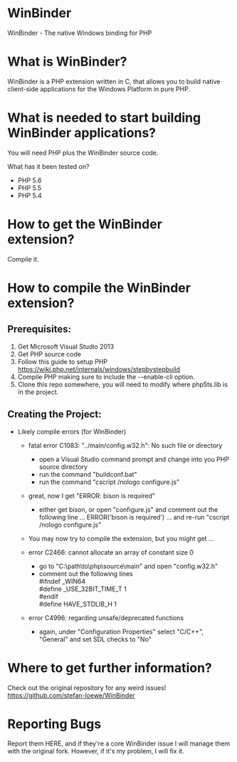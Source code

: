WinBinder
=========

WinBinder - The native Windows binding for PHP

What is WinBinder?
==================

WinBinder is a PHP extension written in C, that allows you to build native 
client-side applications for the Windows Platform in pure PHP.

What is needed to start building WinBinder applications?
========================================================

You will need PHP plus the WinBinder source code.

What has it been tested on?
  - PHP 5.6
  - PHP 5.5 
  - PHP 5.4

How to get the WinBinder extension?
===================================

Compile it.

How to compile the WinBinder extension?
=======================================

Prerequisites:
--------------
  1. Get Microsoft Visual Studio 2013
  2. Get PHP source code
  3. Follow this guide to setup PHP https://wiki.php.net/internals/windows/stepbystepbuild
  4. Compile PHP making sure to include the --enable-cli option.
  5. Clone this repo somewhere, you will need to modify where php5ts.lib is in the project.

Creating the Project:
---------------------

  - Likely compile errors (for WinBinder)

    - fatal error C1083: "../main/config.w32.h": No such file or directory
      - open a Visual Studio command prompt and change into you PHP source directory
      - run the command "buildconf.bat"
      - run the command "cscript /nologo configure.js"

    - great, now I get "ERROR: bison is required"
      - either get bison, or open "configure.js" and comment out the following line ...
        ERROR('bison is required')
        ... and re-run "cscript /nologo configure.js"
            
    - You may now try to compile the extension, but you might get ...

    - error C2466: cannot allocate an array of constant size 0
      - go to "C:\path\to\php\source\main" and open "config.w32.h"
      - comment out the following lines  
        \#ifndef \_WIN64  
        \#define _USE\_32BIT\_TIME\_T 1  
        \#endif  
        \#define HAVE\_STDLIB\_H 1
      
    - error C4996: regarding unsafe/deprecated functions
      - again, under "Configuration Properties" select "C/C++", "General" and set SDL checks to "No"

Where to get further information?
=================================

Check out the original repository for any weird issues! https://github.com/stefan-loewe/WinBinder

Reporting Bugs
========================

Report them HERE, and if they're a core WinBinder issue I will manage them with the original fork.
However, if it's my problem, I will fix it.
